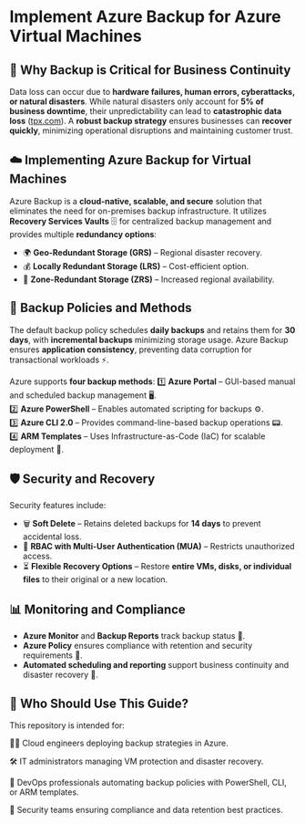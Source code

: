 # Implement Azure Backup for Azure Virtual Machines


## 📌 Why Backup is Critical for Business Continuity

Data loss can occur due to **hardware failures, human errors, cyberattacks, or natural disasters**. While natural disasters only account for **5% of business downtime**, their unpredictability can lead to **catastrophic data loss** ([tpx.com](https://www.tpx.com/blog/7-critical-data-backup-and-recovery-statistics-for-2024/)). A **robust backup strategy** ensures businesses can **recover quickly**, minimizing operational disruptions and maintaining customer trust.

## ☁️ Implementing Azure Backup for Virtual Machines

Azure Backup is a **cloud-native, scalable, and secure** solution that eliminates the need for on-premises backup infrastructure. It utilizes **Recovery Services Vaults** 🗄️ for centralized backup management and provides multiple **redundancy options**:

- 🌍 **Geo-Redundant Storage (GRS)** – Regional disaster recovery.  
- 💰 **Locally Redundant Storage (LRS)** – Cost-efficient option.  
- 🏢 **Zone-Redundant Storage (ZRS)** – Increased regional availability.  

## 📅 Backup Policies and Methods  

The default backup policy schedules **daily backups** and retains them for **30 days**, with **incremental backups** minimizing storage usage. Azure Backup ensures **application consistency**, preventing data corruption for transactional workloads ⚡.

Azure supports **four backup methods**:
1️⃣ **Azure Portal** – GUI-based manual and scheduled backup management 🖥️.  
2️⃣ **Azure PowerShell** – Enables automated scripting for backups ⚙️.  
3️⃣ **Azure CLI 2.0** – Provides command-line-based backup operations 📟.  
4️⃣ **ARM Templates** – Uses Infrastructure-as-Code (IaC) for scalable deployment 📜.  

## 🛡️ Security and Recovery  

Security features include:
- 🗑️ **Soft Delete** – Retains deleted backups for **14 days** to prevent accidental loss.  
- 🚧 **RBAC with Multi-User Authentication (MUA)** – Restricts unauthorized access.  
- ⏳ **Flexible Recovery Options** – Restore **entire VMs, disks, or individual files** to their original or a new location.  

## 📊 Monitoring and Compliance  

- **Azure Monitor** and **Backup Reports** track backup status 📡.  
- **Azure Policy** ensures compliance with retention and security requirements 🛑.  
- **Automated scheduling and reporting** support business continuity and disaster recovery 🔄.  

## 🎯 Who Should Use This Guide?
This repository is intended for:

👨‍💻 Cloud engineers deploying backup strategies in Azure.

🛠️ IT administrators managing VM protection and disaster recovery.

🚀 DevOps professionals automating backup policies with PowerShell, CLI, or ARM templates.

🔐 Security teams ensuring compliance and data retention best practices.
